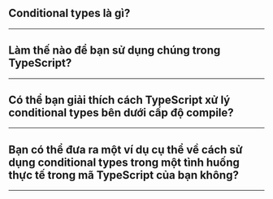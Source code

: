 ## Conditional types là gì?

---

## Làm thế nào để bạn sử dụng chúng trong TypeScript?

---

## Có thể bạn giải thích cách TypeScript xử lý conditional types bên dưới cấp độ compile?

---

## Bạn có thể đưa ra một ví dụ cụ thể về cách sử dụng conditional types trong một tình huống thực tế trong mã TypeScript của bạn không?

---